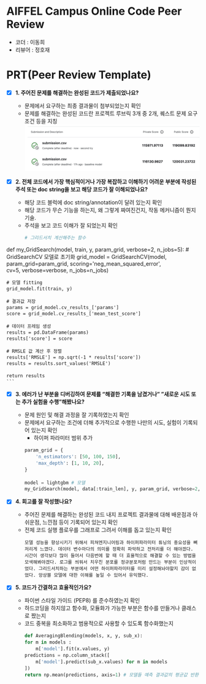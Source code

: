 # AIFFEL Campus Online Code Peer Review 
- 코더 : 이동희
- 리뷰어 : 정호재


# PRT(Peer Review Template)
- [X]  **1. 주어진 문제를 해결하는 완성된 코드가 제출되었나요?**
    - 문제에서 요구하는 최종 결과물이 첨부되었는지 확인
    - 문제를 해결하는 완성된 코드란 프로젝트 루브릭 3개 중 2개, 
    퀘스트 문제 요구조건 등을 지칭
        ![screenshot](score.png)
    
- [X]  **2. 전체 코드에서 가장 핵심적이거나 가장 복잡하고 이해하기 어려운 부분에 작성된 
주석 또는 doc string을 보고 해당 코드가 잘 이해되었나요?**
    - 해당 코드 블럭에 doc string/annotation이 달려 있는지 확인
    - 해당 코드가 무슨 기능을 하는지, 왜 그렇게 짜여진건지, 작동 메커니즘이 뭔지 기술.
    - 주석을 보고 코드 이해가 잘 되었는지 확인
        ```python
        # 그리드서치 계산해주는 함수
def my_GridSearch(model, train, y, param_grid, verbose=2, n_jobs=5):
    # GridSearchCV 모델로 초기화
    grid_model = GridSearchCV(model, param_grid=param_grid, scoring='neg_mean_squared_error', \
                              cv=5, verbose=verbose, n_jobs=n_jobs)
    
    # 모델 fitting
    grid_model.fit(train, y)

    # 결과값 저장
    params = grid_model.cv_results_['params']
    score = grid_model.cv_results_['mean_test_score']
    
    # 데이터 프레임 생성
    results = pd.DataFrame(params)
    results['score'] = score
    
    # RMSLE 값 계산 후 정렬
    results['RMSLE'] = np.sqrt(-1 * results['score'])
    results = results.sort_values('RMSLE')

    return results
    ```
        
- [X]  **3. 에러가 난 부분을 디버깅하여 문제를 “해결한 기록을 남겼거나” 
”새로운 시도 또는 추가 실험을 수행”해봤나요?**
    - 문제 원인 및 해결 과정을 잘 기록하였는지 확인
    - 문제에서 요구하는 조건에 더해 추가적으로 수행한 나만의 시도, 
    실험이 기록되어 있는지 확인
        - 하이퍼 파라미터 범위 추가
        ```python
        param_grid = {
            'n_estimators': [50, 100, 150],
            'max_depth': [1, 10, 20],
        }

        model = lightgbm # 모델
        my_GridSearch(model, data[:train_len], y, param_grid, verbose=2, n_jobs=5)
        ```
        
- [X]  **4. 회고를 잘 작성했나요?**
    - 주어진 문제를 해결하는 완성된 코드 내지 프로젝트 결과물에 대해
    배운점과 아쉬운점, 느낀점 등이 기록되어 있는지 확인
    - 전체 코드 실행 플로우를 그래프로 그려서 이해를 돕고 있는지 확인
        ```
        모델 성능을 향상시키기 위해서 피쳐엔지니어링과 하이퍼파라미터 튜닝의 중요성을 뼈저리게 느꼈다. 데이터 변수마다의 의미를 정확히 파악하고 전처리를 더 해야겠다. 시간이 생각보다 많이 들어서 다음번에 할 때 더 효율적으로 해결할 수 있는 방법을 모색해봐야겠다. 로그를 씌워서 치우친 분포를 정규분포처럼 만드는 부분이 인상적이었다. 그리드서치하는 부분에서 어떤 하이퍼파라미터를 미리 설정해놔야할지 감이 없었다. 앙상블 모델에 대한 이해를 높일 수 있어서 유익했다.
        ```
        
- [X]  **5. 코드가 간결하고 효율적인가요?**
    - 파이썬 스타일 가이드 (PEP8) 를 준수하였는지 확인
    - 하드코딩을 하지않고 함수화, 모듈화가 가능한 부분은 함수를 만들거나 클래스로 짰는지
    - 코드 중복을 최소화하고 범용적으로 사용할 수 있도록 함수화했는지
        ```python
        def AveragingBlending(models, x, y, sub_x):
        for m in models : 
            m['model'].fit(x.values, y) 
        predictions = np.column_stack([
            m['model'].predict(sub_x.values) for m in models
        ])
        return np.mean(predictions, axis=1) # 모델들 예측 결과값의 평균값 반환
        
        ```
